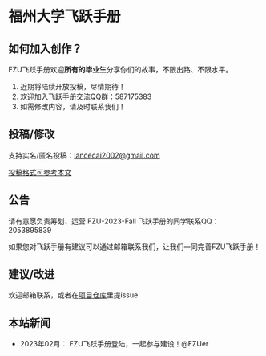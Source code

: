 # 福州大学飞跃手册

## 如何加入创作？

FZU飞跃手册欢迎**所有的毕业生**分享你们的故事，不限出路、不限水平。

1. 近期将陆续开放投稿，尽情期待！
2. 欢迎加入飞跃手册交流QQ群：587175383
3. 如需修改内容，请及时联系我们！



## 投稿/修改

支持实名/匿名投稿：lancecai2002@gmail.com

[投稿格式可参考本文](https://sustech-application.com/#/%E5%A6%82%E4%BD%95%E8%BF%9B%E8%A1%8C%E7%BB%8F%E9%AA%8C%E5%88%86%E4%BA%AB)



## 公告

请有意愿负责筹划、运营 FZU-2023-Fall 飞跃手册的同学联系QQ：2053895839

如果您对飞跃手册有建议可以通过邮箱联系我们，让我们一同完善FZU飞跃手册！



## 建议/改进

欢迎邮箱联系，或者在[项目仓库](https://github.com/MIECer/FZU-flying-book/issues)里提issue



## 本站新闻

- 2023年02月： FZU飞跃手册登陆，一起参与建设！@FZUer
